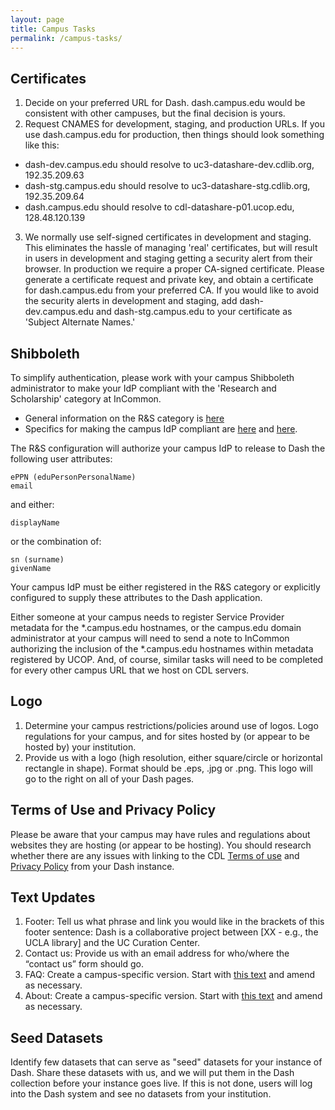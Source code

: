 ```yaml
---
layout: page
title: Campus Tasks
permalink: /campus-tasks/
---
```


## Certificates
1. Decide on your preferred URL for Dash. dash.campus.edu would be consistent with other campuses, but the final decision is yours.
2. Request CNAMES for development, staging, and production URLs. If you use dash.campus.edu for production, then things should look something like this:
  * dash-dev.campus.edu should resolve to uc3-datashare-dev.cdlib.org, 192.35.209.63
  * dash-stg.campus.edu should resolve to uc3-datashare-stg.cdlib.org, 192.35.209.64
  * dash.campus.edu should resolve to cdl-datashare-p01.ucop.edu, 128.48.120.139
3. We normally use self-signed certificates in development and staging. This eliminates the hassle of managing 'real' certificates, but will result in users in development and staging getting a security alert from their browser. In production we require a proper CA-signed certificate. Please generate a certificate request and private key, and obtain a certificate for dash.campus.edu from your preferred CA. If you would like to avoid the security alerts in development and staging, add dash-dev.campus.edu and dash-stg.campus.edu to your certificate as 'Subject Alternate Names.'

## Shibboleth
To simplify authentication, please work with your campus Shibboleth administrator to make your IdP compliant with the 'Research and Scholarship' category at InCommon. 

  * General information on the R&S category is [here](https://spaces.internet2.edu/display/InCFederation/Research+and+Scholarship+Category)    
  * Specifics for making the campus IdP compliant are [here](https://spaces.internet2.edu/display/InCFederation/Configure+a+Shibboleth+IdP+to+Support+R+and+S) and [here](https://spaces.internet2.edu/display/InCFederation/Identity+Providers+that+Support+R+and+S). 

The R&S configuration will authorize your campus IdP to release to Dash the following user attributes:

    ePPN (eduPersonPersonalName)
    email
and either:

    displayName

or the combination of:

    sn (surname)
    givenName

Your campus IdP must be either registered in the R&S category or explicitly configured to supply these attributes to the Dash application.

Either someone at your campus needs to register Service Provider metadata for the *.campus.edu hostnames, or the campus.edu domain administrator at your campus will need to send a note to InCommon authorizing the inclusion of the *.campus.edu hostnames within metadata registered by UCOP. And, of course, similar tasks will need to be completed for every other campus URL that we host on CDL servers.

## Logo

1. Determine your campus restrictions/policies around use of logos. Logo regulations for your campus, and for sites hosted by (or appear to be hosted by) your institution. 
2. Provide us with a logo (high resolution, either square/circle or horizontal rectangle in shape). Format should be .eps, .jpg or .png. This logo will go to the right on all of your Dash pages.

## Terms of Use and Privacy Policy

Please be aware that your campus may have rules and regulations about websites they are hosting (or appear to be hosting). You should research whether there are any issues with linking to the CDL [Terms of use](http://www.cdlib.org/about/terms.html) and [Privacy Policy](http://www.cdlib.org/about/privacy.html) from your Dash instance.

## Text Updates

1. Footer: Tell us what phrase and link you would like in the brackets of this footer sentence: Dash is a collaborative project between [XX - e.g., the UCLA library] and the UC Curation Center. 
2. Contact us: Provide us with an email address for who/where the “contact us” form should go.
3. FAQ: Create a campus-specific version. Start with [this text](http://cdluc3.github.io/dash/generic-faq) and amend as necessary.
4. About: Create a campus-specific version. Start with [this text](http://cdluc3.github.io/dash/generic-about) and amend as necessary.

## Seed Datasets

Identify few datasets that can serve as "seed" datasets for your instance of Dash. Share these datasets with us, and we will put them in the Dash collection before your instance goes live. If this is not done, users will log into the Dash system and see no datasets from your institution. 
